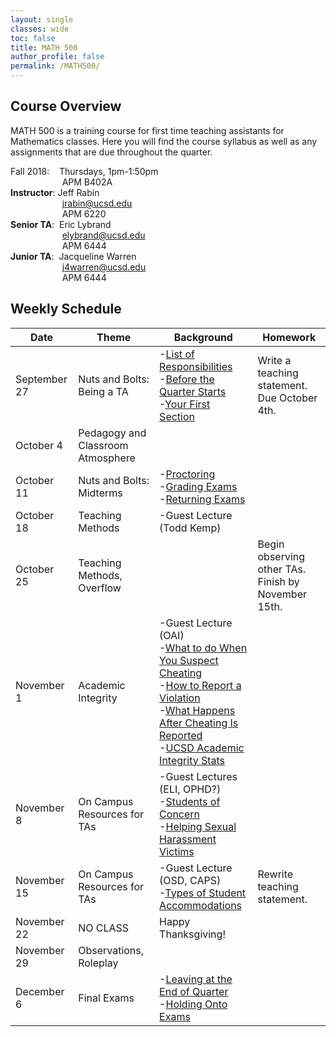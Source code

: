 ```yaml
---
layout: single
classes: wide
toc: false
title: MATH 500
author_profile: false
permalink: /MATH500/
---
```


## Course Overview

MATH 500 is a training course for first time teaching assistants for Mathematics classes. Here you will find the course syllabus as well as any assignments that are due throughout the quarter.

Fall 2018: &nbsp;&nbsp;&nbsp;Thursdays, 1pm-1:50pm  
&nbsp;&nbsp;&nbsp;&nbsp;&nbsp;&nbsp;&nbsp;&nbsp;&nbsp;&nbsp;&nbsp;&nbsp;&nbsp;&nbsp;&nbsp;&nbsp;&nbsp;&nbsp;&nbsp;&nbsp;&nbsp;APM B402A  
**Instructor**: Jeff Rabin  
&nbsp;&nbsp;&nbsp;&nbsp;&nbsp;&nbsp;&nbsp;&nbsp;&nbsp;&nbsp;&nbsp;&nbsp;&nbsp;&nbsp;&nbsp;&nbsp;&nbsp;&nbsp;&nbsp;&nbsp;&nbsp;jrabin@ucsd.edu  
&nbsp;&nbsp;&nbsp;&nbsp;&nbsp;&nbsp;&nbsp;&nbsp;&nbsp;&nbsp;&nbsp;&nbsp;&nbsp;&nbsp;&nbsp;&nbsp;&nbsp;&nbsp;&nbsp;&nbsp;&nbsp;APM 6220  
**Senior TA**: &nbsp;Eric Lybrand  
&nbsp;&nbsp;&nbsp;&nbsp;&nbsp;&nbsp;&nbsp;&nbsp;&nbsp;&nbsp;&nbsp;&nbsp;&nbsp;&nbsp;&nbsp;&nbsp;&nbsp;&nbsp;&nbsp;&nbsp;&nbsp;elybrand@ucsd.edu  
&nbsp;&nbsp;&nbsp;&nbsp;&nbsp;&nbsp;&nbsp;&nbsp;&nbsp;&nbsp;&nbsp;&nbsp;&nbsp;&nbsp;&nbsp;&nbsp;&nbsp;&nbsp;&nbsp;&nbsp;&nbsp;APM 6444  
**Junior TA**: &nbsp;Jacqueline Warren  
&nbsp;&nbsp;&nbsp;&nbsp;&nbsp;&nbsp;&nbsp;&nbsp;&nbsp;&nbsp;&nbsp;&nbsp;&nbsp;&nbsp;&nbsp;&nbsp;&nbsp;&nbsp;&nbsp;&nbsp;&nbsp;j4warren@ucsd.edu   
&nbsp;&nbsp;&nbsp;&nbsp;&nbsp;&nbsp;&nbsp;&nbsp;&nbsp;&nbsp;&nbsp;&nbsp;&nbsp;&nbsp;&nbsp;&nbsp;&nbsp;&nbsp;&nbsp;&nbsp;&nbsp;APM 6444  



## Weekly Schedule

| Date                   | Theme                            | Background                | Homework           |
| -----------------------| -------------------------------- | ------------------------- | ------------------ |
| September 27           | Nuts and Bolts: Being a TA	    | -[List of Responsibilities](http://www.math.ucsd.edu/~seniorta/Policies/TADuties.pdf)<br>-[Before the Quarter Starts](http://www.math.ucsd.edu/~seniorta/Gettingstarted/preparation.html)<br> -[Your First Section](http://www.math.ucsd.edu/~seniorta/Gettingstarted/firstsection.html)| Write a teaching statement. Due October 4th. |
| October 4              | Pedagogy and Classroom Atmosphere| 					        |
| October 11             | Nuts and Bolts: Midterms		    | -[Proctoring](http://www.math.ucsd.edu/~seniorta/Gettingstarted/exams-proctoring.html)<br>-[Grading Exams](http://www.math.ucsd.edu/~seniorta/Gettingstarted/exams-grading.html)<br> -[Returning Exams](http://www.math.ucsd.edu/~seniorta/Gettingstarted/exams-returning.html) | |
| October 18             | Teaching Methods	  				| -Guest Lecture (Todd Kemp)|
| October 25             | Teaching Methods, Overflow       | 						    | Begin observing other TAs. Finish by November 15th. |
| November 1             | Academic Integrity	            | -Guest Lecture	(OAI) <br> -[What to do When You Suspect Cheating](https://academicintegrity.ucsd.edu/take-action/report-cheating/guidelines.html) <br> -[How to Report a Violation](https://academicintegrity.ucsd.edu/take-action/report-cheating/index.html)	<br>-[What Happens After Cheating Is Reported](https://academicintegrity.ucsd.edu/process/after-report.html#A-formal-Academic-Integrity-Rev)<br> -[UCSD Academic Integrity Stats](https://academicintegrity.ucsd.edu/about/reports.html)   |
| November 8             | On Campus Resources for TAs		| -Guest Lectures (ELI, OPHD?) <br> -[Students of Concern](https://blink.ucsd.edu/instructors/advising/concern/index.html)<br> -[Helping Sexual Harassment Victims](http://sos.ucsd.edu/get-help/help-someone.html)|
| November 15            | On Campus Resources for TAs		| -Guest Lecture	(OSD, CAPS) <br> -[Types of Student Accommodations](https://disabilities.ucsd.edu/students/typesaccommodations.html)		| Rewrite teaching statement. |
| November 22            | NO CLASS				            | Happy Thanksgiving!	    |
| November 29            | Observations, Roleplay			| 						    |
| December 6             | Final Exams			            | -[Leaving at the End of Quarter](http://www.math.ucsd.edu/~seniorta/Policies/leaving.html)<br> -[Holding Onto Exams](http://www.math.ucsd.edu/~seniorta/Policies/exams.html)| |
